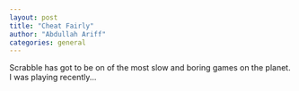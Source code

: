 ```yaml
---
layout: post
title: "Cheat Fairly"
author: "Abdullah Ariff"
categories: general
---
```


Scrabble has got to be on of the most slow and boring games on the planet. I was playing recently...